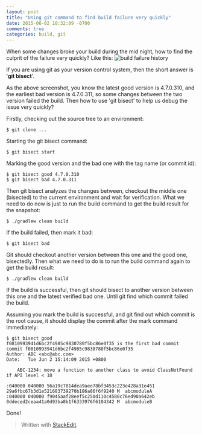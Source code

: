 ```yaml
---
layout: post
title: "Using git command to find build failure very quickly"
date: 2015-06-02 10:32:09 -0700
comments: true
categories: build, git
---
```

When some changes broke your build during the mid night, how to find the culprit of the failure very quickly? Like this:
![build failure history](https://lh3.googleusercontent.com/-20gdQ7Sswwk/VW3cw-UhgWI/AAAAAAAAC04/b3cysga0Cr8/s0/Screen+Shot+2015-06-02+at+9.39.06+AM.png "Screen Shot 2015-06-02 at 9.39.06 AM.png")

If you are using git as your version control system, then the short answer is '**git bisect**'.

As the above screenshot, you know the latest good version is 4.7.0.310, and the earliest bad version is 4.7.0.311, so some changes between the two version failed the build. Then how to use 'git bisect' to help us debug the issue very quickly?
<!--more-->
Firstly, checking out the source tree to an environment:
```
$ git clone ...
```
Starting the git bisect command:
```
$ git bisect start
```
Marking the good version and the bad one with the tag name (or commit id):
```
$ git bisect good 4.7.0.310
$ git bisect bad 4.7.0.311
```
Then git bisect analyzes the changes between, checkout the middle one (bisected) to the current environment and wait for verification. What we need to do now is just to run the build command to get the build result for the snapshot:
```
$ ./gradlew clean build
```
If the build failed, then mark it bad:
```
$ git bisect bad
```
Git should checkout another version between this one and the good one, bisectedly. Then what we need to do is to run the build command again to get the build result:
```
$ ./gradlew clean build
```
If the build is successful, then git should bisect to another version between this one and the latest verified bad one. Until git find which commit failed the build. 

Assuming you mark the build is successful, and git find out which commit is the root cause, it should display the commit after the mark command immediately:
```
$ git bisect good
f0810993941d6bc2f4985c9830780f5bc86e0f35 is the first bad commit
commit f0810993941d6bc2f4985c9830780f5bc86e0f35
Author: ABC <abc@abc.com>
Date:   Tue Jun 2 15:14:09 2015 +0800

    ABC-1234: move a function to another class to avoid ClassNotFound if API level < 18

:040000 040000 56a19c7814dea9aee78bf3453c223e428a31e451 29a6fbc67b3d1e521683739270b186a86f6f9240 M	abcmoduleA
:040000 040000 f9045aaf28eef5c250d110c4580c76ed90a642eb 8ddeced2ceaa41a0d93ba8b1f6333976f6104342 M	abcmoduleB
```

Done!

> Written with [StackEdit](https://stackedit.io/).

